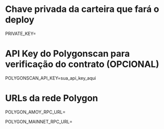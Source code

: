 # Chave privada da carteira que fará o deploy
PRIVATE_KEY=

# API Key do Polygonscan para verificação do contrato (OPCIONAL)
POLYGONSCAN_API_KEY=sua_api_key_aqui

# URLs da rede Polygon
POLYGON_AMOY_RPC_URL=

POLYGON_MAINNET_RPC_URL=